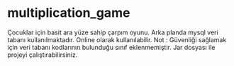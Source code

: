 # multiplication_game
Çocuklar için basit ara yüze sahip çarpım oyunu. Arka planda mysql veri tabanı kullanılmaktadır. Online olarak kullanılabilir.
Not : Güvenliği sağlamak için veri tabanı kodlarının bulunduğu sınıf eklenmemiştir. Jar dosyası ile projeyi çalıştırabilirsiniz.
